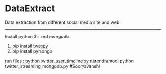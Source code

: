 # DataExtract
Data extraction from different social media site and web 

--------------------------------------------------------------------------------------

Install python 3+ and mongodb 

1) pip install tweepy
2) pip install pymongo

run files :
  python twitter_user_timeline.py narendramodi
  python twitter_streaming_mongodb.py #Sooryavanshi
